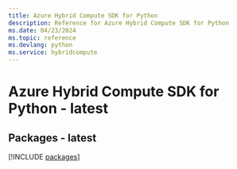 ```yaml
---
title: Azure Hybrid Compute SDK for Python
description: Reference for Azure Hybrid Compute SDK for Python
ms.date: 04/23/2024
ms.topic: reference
ms.devlang: python
ms.service: hybridcompute
---
```

# Azure Hybrid Compute SDK for Python - latest
## Packages - latest
[!INCLUDE [packages](hybrid-compute-index.md)]